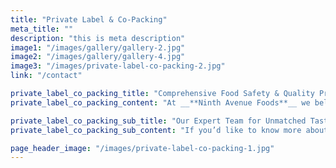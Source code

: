 ```yaml
---
title: "Private Label & Co-Packing"
meta_title: ""
description: "this is meta description"
image1: "/images/gallery/gallery-2.jpg"
image2: "/images/gallery/gallery-4.jpg"
image3: "/images/private-label-co-packing-2.jpg"
link: "/contact"

private_label_co_packing_title: "Comprehensive Food Safety & Quality Program"
private_label_co_packing_content: "At __**Ninth Avenue Foods**__ we believe that your products and our capabilities and experience is a winning combination!\n\nWe are proud to produce and package for reputable brands and private label vendors across the country as well as internationally."

private_label_co_packing_sub_title: "Our Expert Team for Unmatched Taste and Quality in Food Manufacturing"
private_label_co_packing_sub_content: "If you’d like to know more about our capabilities and offerings, please [__**contact us**__](/contact). Our expert team is committed to achieving the exact taste and quality that your customers love with a level of personal care and attention that is unmatched in the industry."

page_header_image: "/images/private-label-co-packing-1.jpg"
---
```

